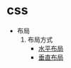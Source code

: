 # css
* 布局
  1. 布局方式
      * [水平布局](layout/HorizontalCenter.md)
      * [垂直布局](layout/VerticalCenter.md)
